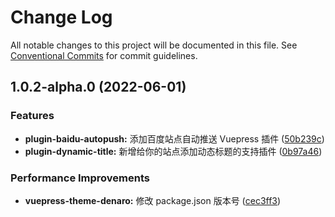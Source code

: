 # Change Log

All notable changes to this project will be documented in this file.
See [Conventional Commits](https://conventionalcommits.org) for commit guidelines.

## 1.0.2-alpha.0 (2022-06-01)


### Features

* **plugin-baidu-autopush:** 添加百度站点自动推送 Vuepress 插件 ([50b239c](https://github.com/denaro-org/vuepress-theme-denaro/commit/50b239ceac03a63bca02201393b1a1e8f5e8bdd1))
* **plugin-dynamic-title:** 新增给你的站点添加动态标题的支持插件 ([0b97a46](https://github.com/denaro-org/vuepress-theme-denaro/commit/0b97a46a0721b75ef4875e2b86aa8e49e345d69d))


### Performance Improvements

* **vuepress-theme-denaro:** 修改 package.json 版本号 ([cec3ff3](https://github.com/denaro-org/vuepress-theme-denaro/commit/cec3ff3d17d28c23fcbb22dc0cdbbabf7e7701f0))
